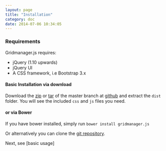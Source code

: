 ```yaml
---
layout: page
title: "Installation"
category: doc
date: 2014-07-06 10:34:05
---
```



### Requirements

Gridmanager.js requires:

+ jQuery (1.10 upwards)
+ jQuery UI
+ A CSS framework, i.e Bootstrap 3.x

#### Basic Installation via download

Download the [zip](https://github.com/neokoenig/jQuery-gridmanager/zipball/master) or [tar](https://github.com/neokoenig/jQuery-gridmanager/tarball/master) of the master branch at [github](https://github.com/neokoenig/jQuery-gridmanager) and extract the  ```dist``` folder. 
You will see the included ```css``` and ```js``` files you need.

#### or via Bower 

If you have bower installed, simply run ```bower install gridmanager.js``` 

Or alternatively you can clone the [git repository](https://github.com/neokoenig/jQuery-gridmanager/).

Next, see [basic usage]
  